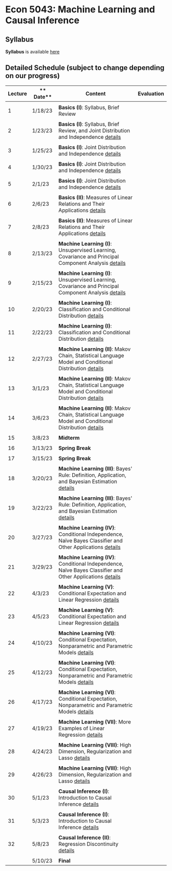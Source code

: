# Econ 5043: Machine Learning and Causal Inference

## Syllabus

**Syllabus** is available [here](syllabus/syllabus.pdf)

## Detailed Schedule (subject to change depending on our progress)


| **Lecture** |** Date**    | **Content**                                                                                                                                       | **Evaluation** |
| ------- | ------- | --------------------------------------------------------------------------------------------------------------------------------------------- | ---------- |
|         |         |                                                                                                                                               |            |
| 1       | 1/18/23 | **Basics (I)**: Syllabus, Brief Review                                                                                                    |            |
|         |         |                                                                                                                                               |            |
| 2       | 1/23/23 | **Basics (I)**: Syllabus, Brief Review, and Joint Distribution and Independence [details](summary/mv01_joint_dist.md)                     |            |
|         |         |                                                                                                                                               |            |
| 3       | 1/25/23 | **Basics (I)**: Joint Distribution and Independence [details](summary/mv01_joint_dist.md)                                                 |            |
|         |         |                                                                                                                                               |            |
| 4       | 1/30/23 | **Basics (I)**: Joint Distribution and Independence [details](summary/mv01_joint_dist.md)                                                 |            |
|         |         |                                                                                                                                               |            |
| 5       | 2/1/23  | **Basics (I)**: Joint Distribution and Independence [details](summary/mv01_joint_dist.md)                                                 |            |
|         |         |                                                                                                                                               |            |
| 6       | 2/6/23  | **Basics (II)**: Measures of Linear Relations and Their Applications  [details](summary/mv02_association.md)                              |            |
|         |         |                                                                                                                                               |            |
| 7       | 2/8/23  | **Basics (II)**: Measures of Linear Relations and Their Applications  [details](summary/mv02_association.md)                              |            |
|         |         |                                                                                                                                               |            |
| 8       | 2/13/23 | **Machine Learning (I)**: Unsupervised Learning, Covariance and Principal Component Analysis [details](summary/mv02_association.md)       |            |
|         |         |                                                                                                                                               |            |
| 9       | 2/15/23 | **Machine Learning (I)**: Unsupervised Learning, Covariance and Principal Component Analysis [details](summary/mv02_association.md)       |            |
|         |         |                                                                                                                                               |            |
| 10      | 2/20/23 | **Machine Learning (I)**: Classification and Conditional Distribution   [details](summary/mv03_cond_dist.md)                              |            |
|         |         |                                                                                                                                               |            |
| 11      | 2/22/23 | **Machine Learning (I)**: Classification and Conditional Distribution   [details](summary/mv03_cond_dist.md)                              |            |
|         |         |                                                                                                                                               |            |
| 12      | 2/27/23 | **Machine Learning (II)**: Makov Chain, Statistical Language Model and Conditional Distribution   [details](summary/mv03_cond_dist02.md)  |            |
|         |         |                                                                                                                                               |            |
| 13      | 3/1/23  | **Machine Learning (II)**: Makov Chain, Statistical Language Model and Conditional Distribution   [details](summary/mv03_cond_dist02.md)  |            |
|         |         |                                                                                                                                               |            |
| 14      | 3/6/23  | **Machine Learning (II)**: Makov Chain, Statistical Language Model and Conditional Distribution   [details](summary/mv03_cond_dist02.md)  |            |
|         |         |                                                                                                                                               |            |
| 15      | 3/8/23  | **Midterm**                                                                                                                               |            |
|         |         |                                                                                                                                               |            |
| 16      | 3/13/23 | **Spring Break**                                                                                                                          |            |
|         |         |                                                                                                                                               |            |
| 17      | 3/15/23 | **Spring Break**                                                                                                                          |            |
|         |         |                                                                                                                                               |            |
| 18      | 3/20/23 | **Machine Learning (III)**: Bayes' Rule: Definition, Application, and Bayesian Estimation [details](summary/mv03_cond_dist03.md)          |            |
|         |         |                                                                                                                                               |            |
| 19      | 3/22/23 | **Machine Learning (III)**: Bayes' Rule: Definition, Application, and Bayesian Estimation [details](summary/mv03_cond_dist03.md)          |            |
|         |         |                                                                                                                                               |            |
| 20      | 3/27/23 | **Machine Learning (IV)**: Conditional Independence, Naïve Bayes Classifier and Other Applications [details](summary/mv03_cond_dist04.md) |
|         |         |                                                                                                                                               |            |
| 21      | 3/29/23 | **Machine Learning (IV)**: Conditional Independence, Naïve Bayes Classifier and Other Applications [details](summary/mv03_cond_dist04.md) |
|         |         |                                                                                                                                               |            |
| 22      | 4/3/23  | **Machine Learning (V)**: Conditional Expectation and Linear Regression [details](summary/mv04_cond_expectation01.md)                     |            |
|         |         |                                                                                                                                               |            |
| 23      | 4/5/23  | **Machine Learning (V)**: Conditional Expectation and Linear Regression [details](summary/mv04_cond_expectation01.md)                     |            |
|         |         |                                                                                                                                               |            |
| 24      | 4/10/23 | **Machine Learning (VI)**: Conditional Expectation, Nonparametric and Parametric Models [details](summary/mv04_cond_expectation02.md)     |
|         |         |                                                                                                                                               |            |
| 25      | 4/12/23 | **Machine Learning (VI)**: Conditional Expectation, Nonparametric and Parametric Models [details](summary/mv04_cond_expectation02.md)     |
|         |         |                                                                                                                                               |            |
| 26      | 4/17/23 | **Machine Learning (VI)**: Conditional Expectation, Nonparametric and Parametric Models [details](summary/mv04_cond_expectation02.md)     |
|         |         |                                                                                                                                               |            |
| 27      | 4/19/23 | **Machine Learning (VII)**: More Examples of Linear Regression [details](summary/mv05_linear_regression_examples.md)                      |            |
|         |         |                                                                                                                                               |            |
| 28      | 4/24/23 | **Machine Learning (VIII)**: High Dimension, Regularization and Lasso    [details](summary/mv06_regularization_lasso.md)                  |            |
|         |         |                                                                                                                                               |            |
| 29      | 4/26/23 | **Machine Learning (VIII)**: High Dimension, Regularization and Lasso    [details](summary/mv06_regularization_lasso.md)                  |            |
|         |         |                                                                                                                                               |            |
| 30      | 5/1/23  | **Causal Inference (I)**: Introduction to Causal Inference  [details](summary/causalinf01_issues_randomization.md)                        |            |
|         |         |                                                                                                                                               |            |
| 31      | 5/3/23  | **Causal Inference (I)**: Introduction to Causal Inference  [details](summary/causalinf01_issues_randomization.md)                        |            |
|         |         |                                                                                                                                               |            |
| 32      | 5/8/23  | **Causal Inference (II)**: Regression Discontinuity   [details](summary/causalinf03_RD.md)                                                |            |
|         |         |                                                                                                                                               |            |
|         | 5/10/23 | **Final**                                                                                                                                 |            |